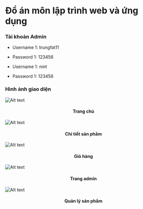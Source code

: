 <!-- author: trungfat -->
# Đồ án môn lập trình web và ứng dụng
### Tài khoản Admin

- Username 1: trungfat11
- Password 1: 123456

- Username 1: nmt
- Password 1: 123456
### Hình ảnh giao diện
![Alt text](./assets/img/screen.jpeg)
<h4 align="center">Trang chủ</h4>

![Alt text](./assets/img/img-github/admin-product.jpeg)
<h4 align="center">Chi tiết sản phẩm</h4>

![Alt text](./assets/img/img-github/giohang.jpeg)
<h4 align="center">Giỏ hàng</h4>

![Alt text](./assets/img/img-github/admin.jpeg)
<h4 align="center">Trang admin</h4>

![Alt text](./assets/img/img-github/admin-product.jpeg)
<h4 align="center">Quản lý sản phẩm</h4>
